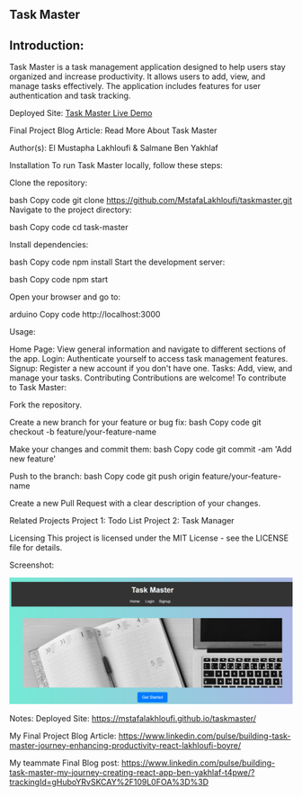 ## Task Master

## Introduction:

Task Master is a task management application designed to help users stay organized and increase productivity. It allows users to add, view, and manage tasks effectively. The application includes features for user authentication and task tracking.

Deployed Site: [Task Master Live Demo](https://mstafalakhloufi.github.io/taskmaster/)

Final Project Blog Article: Read More About Task Master

Author(s): El Mustapha Lakhloufi & Salmane Ben Yakhlaf

Installation
To run Task Master locally, follow these steps:

Clone the repository:

bash
Copy code
git clone https://github.com/MstafaLakhloufi/taskmaster.git
Navigate to the project directory:

bash
Copy code
cd task-master

Install dependencies:

bash
Copy code
npm install
Start the development server:

bash
Copy code
npm start

Open your browser and go to:

arduino
Copy code
http://localhost:3000

Usage:

Home Page: View general information and navigate to different sections of the app.
Login: Authenticate yourself to access task management features.
Signup: Register a new account if you don't have one.
Tasks: Add, view, and manage your tasks.
Contributing
Contributions are welcome! To contribute to Task Master:

Fork the repository.

Create a new branch for your feature or bug fix:
bash
Copy code
git checkout -b feature/your-feature-name

Make your changes and commit them:
bash
Copy code
git commit -am 'Add new feature'

Push to the branch:
bash
Copy code
git push origin feature/your-feature-name

Create a new Pull Request with a clear description of your changes.

Related Projects
Project 1: Todo List
Project 2: Task Manager

Licensing
This project is licensed under the MIT License - see the LICENSE file for details.

Screenshot: 

![App Screenshot](./images/Screenshot%202024-09-19%20013417.png)

Notes:
Deployed Site: https://mstafalakhloufi.github.io/taskmaster/

My Final Project Blog Article: https://www.linkedin.com/pulse/building-task-master-journey-enhancing-productivity-react-lakhloufi-boyre/

My teammate Final Blog post: https://www.linkedin.com/pulse/building-task-master-my-journey-creating-react-app-ben-yakhlaf-t4pwe/?trackingId=gHuboYRvSKCAY%2F109L0FOA%3D%3D